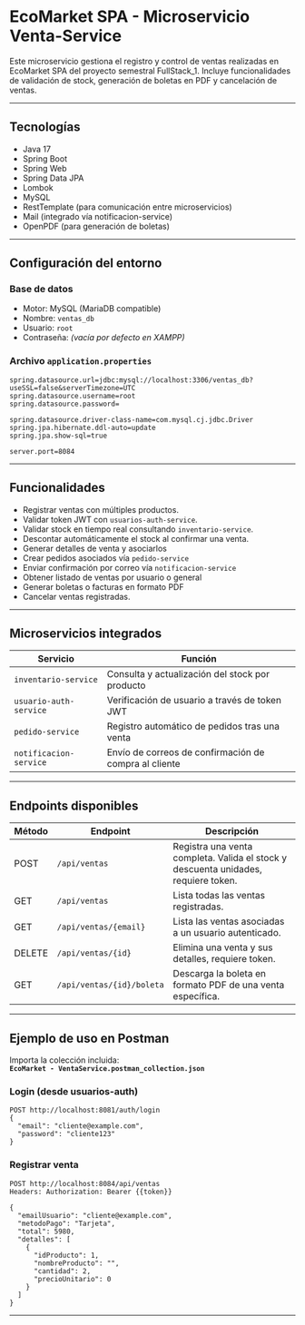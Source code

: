 # EcoMarket SPA - Microservicio Venta-Service

Este microservicio gestiona el registro y control de ventas realizadas en EcoMarket SPA del proyecto semestral FullStack_1. Incluye funcionalidades de validación de stock, generación de boletas en PDF y cancelación de ventas.

---

## Tecnologías

- Java 17
- Spring Boot
- Spring Web
- Spring Data JPA
- Lombok
- MySQL
- RestTemplate (para comunicación entre microservicios)
- Mail (integrado vía notificacion-service)
- OpenPDF (para generación de boletas)

---

## Configuración del entorno

### Base de datos

- Motor: MySQL (MariaDB compatible)
- Nombre: `ventas_db`
- Usuario: `root`
- Contraseña: *(vacía por defecto en XAMPP)*

### Archivo `application.properties`

```properties
spring.datasource.url=jdbc:mysql://localhost:3306/ventas_db?useSSL=false&serverTimezone=UTC
spring.datasource.username=root
spring.datasource.password=

spring.datasource.driver-class-name=com.mysql.cj.jdbc.Driver
spring.jpa.hibernate.ddl-auto=update
spring.jpa.show-sql=true

server.port=8084
```

---

## Funcionalidades

- Registrar ventas con múltiples productos.
- Validar token JWT con `usuarios-auth-service`.
- Validar stock en tiempo real consultando `inventario-service`.
- Descontar automáticamente el stock al confirmar una venta.
- Generar detalles de venta y asociarlos
- Crear pedidos asociados vía `pedido-service`
- Enviar confirmación por correo vía `notificacion-service`
- Obtener listado de ventas por usuario o general
- Generar boletas o facturas en formato PDF
- Cancelar ventas registradas.

---

## Microservicios integrados

| Servicio                 | Función                                                       |
|--------------------------|---------------------------------------------------------------|
| `inventario-service`     | Consulta y actualización del stock por producto               |
| `usuario-auth-service`   | Verificación de usuario a través de token JWT                 |
| `pedido-service`         | Registro automático de pedidos tras una venta                 |
| `notificacion-service`   | Envío de correos de confirmación de compra al cliente         |

---

## Endpoints disponibles

| Método | Endpoint                                             | Descripción                                                                                 |
|---------|-----------------------------------------------------|---------------------------------------------------------------------------------------------|
| POST    | `/api/ventas`                                       | Registra una venta completa. Valida el stock y descuenta unidades, requiere token.          |
| GET     | `/api/ventas`                                       | Lista todas las ventas registradas.                                                         |
| GET     | `/api/ventas/{email}`                               | Lista las ventas asociadas a un usuario autenticado.                                        |
| DELETE  | `/api/ventas/{id}`                                  | Elimina una venta y sus detalles, requiere token.                                           |
| GET     | `/api/ventas/{id}/boleta`                           | Descarga la boleta en formato PDF de una venta específica.                                  |

---

## Ejemplo de uso en Postman

  Importa la colección incluida:  
  **`EcoMarket - VentaService.postman_collection.json`**
### Login (desde usuarios-auth)
```http
POST http://localhost:8081/auth/login
{
  "email": "cliente@example.com",
  "password": "cliente123"
}
```

### Registrar venta
```http
POST http://localhost:8084/api/ventas
Headers: Authorization: Bearer {{token}}

{
  "emailUsuario": "cliente@example.com",
  "metodoPago": "Tarjeta",
  "total": 5980,
  "detalles": [
    {
      "idProducto": 1,
      "nombreProducto": "",
      "cantidad": 2,
      "precioUnitario": 0
    }
  ]
}
```

---
